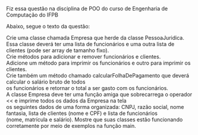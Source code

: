 Fiz essa questão na disciplina de POO do curso de Engenharia de Computação do IFPB 

Abaixo, segue o texto da questão: 

Crie uma classe chamada Empresa que herde da classe PessoaJuridica.  
Essa classe deverá ter uma lista de funcionários e uma outra lista de clientes (pode ser array de tamanho fixo).  
Crie métodos para adicionar e remover funcionários e clientes.  
Adicione um método para imprimir os funcionários e outro para imprimir  os clientes.  
Crie também um método chamado calcularFolhaDePagamento que deverá calcular o salário bruto de todos  
os funcionários e retornar o total a ser gasto com os funcionários.  
A classe Empresa deve ter uma função amiga que sobrecarrega o operador << e imprime todos os dados da Empresa na tela  
os seguintes dados de uma forma organizada: CNPJ, razão social, nome fantasia, lista de clientes (nome e CPF) e lista de funcionários  
(nome, matrícula e salário). Mostre que suas classes estão funcionando corretamente por meio de exemplos na função main.
